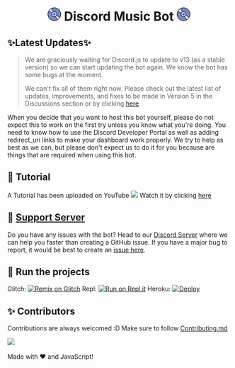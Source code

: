 <h1 align="center"><img src="./assets/logo.gif" width="30px"> Discord Music Bot <img src="./assets/logo.gif" width="30px"></h1>

## ✨Latest Updates✨

> We are graciously waiting for Discord.js to update to v13 (as a stable version) so we can start updating the bot again. We know the bot has some bugs at the moment. 
>
> We can't fix all of them right now. Please check out the latest list of updates, improvements, and fixes to be made in Version 5 in the Discussions section or by clicking [here](https://github.com/xdhyper/highend-musicbot-byhyper/discussions/4)

When you decide that you want to host this bot yourself, please do not expect this to work on the first try unless you know what you're doing. You need to know how to use the Discord Developer Portal as well as adding redirect_uri links to make your dashboard work properly. We try to help as best as we can, but please don't expect us to do it for you because are things that are required when using this bot.


## 📝 Tutorial

A Tutorial has been uploaded on YouTube <img src="https://www.youtube.com/about/static/svgs/icons/brand-resources/YouTube_icon_full-color.svg?cache=f2ec7a5" width="30px"> Watch it by clicking [here](https://www.youtube.com/watch?v=p4lP96Tiv9s)

## 📝 [Support Server](https://discord.gg/a9SHDpD)

Do you have any issues with the bot? Head to our [Discord Server](https://discord.gg/uUuHMa7h46) where we can help you faster than creating a GitHub issue. If you have a major bug to report, it would be best to create an [issue here](https://github.com/xdhyper/highend-musicbot-byhyper/issues).


## 💨 Run the projects

Glitch: [![Remix on Glitch](https://cdn.glitch.com/2703baf2-b643-4da7-ab91-7ee2a2d00b5b%2Fremix-button.svg)](https://glitch.com/edit/#!/import/github/xdhyper/highend-musicbot-byhyper)
Repl: [![Run on Repl.it](https://repl.it/badge/github/xdhyper/highend-musicbot-byhyper)](https://repl.it/github/xdhyper/highend-musicbot-byhyper)
Heroku: [![Deploy](https://www.herokucdn.com/deploy/button.svg)](https://heroku.com/deploy?template=https://github.com/xdhyper/highend-musicbot-byhyper)

## ✨ Contributors

Contributions are always welcomed :D Make sure to follow [Contributing.md](/CONTRIBUTING.md)

<a href="https://github.com/xdhyper/highend-musicbot-byhyper">
  <img src="https://contributors-img.web.app/image?repo=xdhyper/highend-musicbot-byhyper" />
</a>

Made with :heart: and JavaScript!
